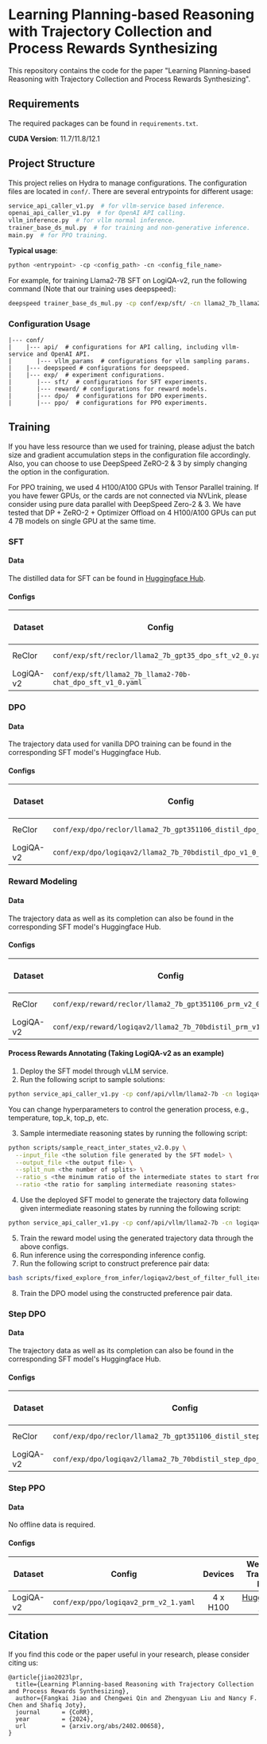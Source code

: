 # Learning Planning-based Reasoning with Trajectory Collection and Process Rewards Synthesizing

This repository contains the code for the paper "Learning Planning-based Reasoning with Trajectory Collection and Process Rewards Synthesizing".

## Requirements

The required packages can be found in `requirements.txt`.

**CUDA Version**: 11.7/11.8/12.1

## Project Structure

This project relies on Hydra to manage configurations. The configuration files are located in `conf/`. There are several entrypoints for different usage:

```bash
service_api_caller_v1.py  # for vllm-service based inference.
openai_api_caller_v1.py  # for OpenAI API calling.
vllm_inference.py  # for vllm normal inference.
trainer_base_ds_mul.py  # for training and non-generative inference.
main.py  # for PPO training.
```

**Typical usage**:

```bash
python <entrypoint> -cp <config_path> -cn <config_file_name>
```

For example, for training Llama2-7B SFT on LogiQA-v2, run the following command (Note that our training uses deepspeed):

```bash
deepspeed trainer_base_ds_mul.py -cp conf/exp/sft/ -cn llama2_7b_llama2-70b-chat_dpo_sft_v1_0
```

### Configuration Usage

```
|--- conf/
|    |--- api/  # configurations for API calling, including vllm-service and OpenAI API.
|       |--- vllm_params  # configurations for vllm sampling params.
|    |--- deepspeed # configurations for deepspeed.
|    |--- exp/  # experiment configurations.
|       |--- sft/  # configurations for SFT experiments.
|       |--- reward/ # configurations for reward models.
|       |--- dpo/  # configurations for DPO experiments.
|       |--- ppo/  # configurations for PPO experiments.
```

## Training

If you have less resource than we used for training, please adjust the batch size and gradient accumulation steps in the configuration file accordingly.
Also, you can choose to use DeepSpeed ZeRO-2 & 3 by simply changing the option in the configuration.

For PPO training, we used 4 H100/A100 GPUs with Tensor Parallel training. If you have fewer GPUs, or the cards are not connected via NVLink, please consider
using pure data parallel with DeepSpeed Zero-2 & 3. We have tested that DP + ZeRO-2 + Optimizer Offload on 4 H100/A100 GPUs can put 4 7B models on single
GPU at the same time.

### SFT

#### Data

The distilled data for SFT can be found in [Huggingface Hub](https://huggingface.co/datasets/chitanda/dpo-reasoning-trajectory).

#### Configs

| Dataset   | Config                                                     |    Devices     |                                            Weights & Trajectory Data                                            |  
|-----------|------------------------------------------------------------|:--------------:|:---------------------------------------------------------------------------------------------------------------:|
| ReClor    | `conf/exp/sft/reclor/llama2_7b_gpt35_dpo_sft_v2_0.yaml`    |    4 x H100    |  [Huggingface Hub](https://huggingface.co/chitanda/llama2.7b.chat.reclor.gpt35turbo1106.dpo-sft.H100.w4.v2.0)   |
| LogiQA-v2 | `conf/exp/sft/llama2_7b_llama2-70b-chat_dpo_sft_v1_0.yaml` | 4 x RTX A60000 | [Huggingface Hub](https://huggingface.co/chitanda/llama2.7b.chat.logiqav2.llama-2-70b-chat.dpo-sft.A6K.w4.v1.0) | 

### DPO

#### Data

The trajectory data used for vanilla DPO training can be found in the corresponding SFT model's Huggingface Hub.

#### Configs

| Dataset   | Config                                                            | Devices  |                                              Weights & Trajectory Data                                               |
|-----------|-------------------------------------------------------------------|:--------:|:--------------------------------------------------------------------------------------------------------------------:|
| ReClor    | `conf/exp/dpo/reclor/llama2_7b_gpt351106_distil_dpo_v3_0.yaml`    | 4 x H100 |   [Huggingface Hub](https://huggingface.co/chitanda/llama2.7b.chat.reclor.gpt351106.dpo.fix_hack.H100.w4.v3.0.s42)   |
| LogiQA-v2 | `conf/exp/dpo/logiqav2/llama2_7b_70bdistil_dpo_v1_0_th_test.yaml` | 4 x H100 | [Huggingface Hub](https://huggingface.co/chitanda/lama2.7b.chat.reclor.gpt351106.step.dpo.fix_hack.H100.w4.v5.0.s42) |

### Reward Modeling

#### Data

The trajectory data as well as its completion can also be found in the corresponding SFT model's Huggingface Hub.

#### Configs

| Dataset   | Config                                                       | Devices  | Weights & Trajectory Data |
|-----------|--------------------------------------------------------------|:--------:|:-------------------------:|
| ReClor    | `conf/exp/reward/reclor/llama2_7b_gpt351106_prm_v2_0.yaml`   | 4 x H100 |    [Huggingface Hub]()    |
| LogiQA-v2 | `conf/exp/reward/logiqav2/llama2_7b_70bdistil_prm_v1_0.yaml` | 4 x H100 |    [Huggingface Hub]()    |

#### Process Rewards Annotating  (Taking LogiQA-v2 as an example)

1. Deploy the SFT model through vLLM service.
2. Run the following script to sample solutions:

```bash
python service_api_caller_v1.py -cp conf/api/vllm/llama2-7b -cn logiqav2_qa_sft70bdistil_train_react_v1_0_0shot_sample20
```

You can change hyperparameters to control the generation process, e.g., temperature, top_k, top_p, etc.

3. Sample intermediate reasoning states by running the following script:

```bash
python scripts/sample_react_inter_states_v2.0.py \
  --input_file <the solution file generated by the SFT model> \
  --output_file <the output file> \
  --split_num <the number of splits> \
  --ratio_s <the minimum ratio of the intermediate states to start from> \
  --ratio <the ratio for sampling intermediate reasoning states>
```

4. Use the deployed SFT model to generate the trajectory data following given intermediate reasoning states by running the following script:

```bash
python service_api_caller_v1.py -cp conf/api/vllm/llama2-7b -cn logiqav2_qa_sft70bdistil_train_react_v1_0_inter_0shot_sample3
```

5. Train the reward model using the generated trajectory data through the above configs.
6. Run inference using the corresponding inference config.
7. Run the following script to construct preference pair data:

```bash
bash scripts/fixed_explore_from_infer/logiqav2/best_of_filter_full_iter1.sh
```

8. Train the DPO model using the constructed preference pair data.

### Step DPO

#### Data

The trajectory data as well as its completion can also be found in the corresponding SFT model's Huggingface Hub.

#### Configs

| Dataset   | Config                                                              | Devices  |                                                  Weights & Trajectory Data                                                  |
|-----------|---------------------------------------------------------------------|:--------:|:---------------------------------------------------------------------------------------------------------------------------:|
| ReClor    | `conf/exp/dpo/reclor/llama2_7b_gpt351106_distil_step_dpo_v5_0.yaml` | 4 x H100 |                                                     [Huggingface Hub]()                                                     |
| LogiQA-v2 | `conf/exp/dpo/logiqav2/llama2_7b_70bdistil_step_dpo_v1_0_th.yaml`   | 4 x H100 | [Huggingface Hub](https://huggingface.co/chitanda/llama2.7b.chat.logiqav2.70b-distil.step.dpo.fix_hack.A100.w4.v1.0.th.s44) |

### Step PPO

#### Data

No offline data is required.

#### Configs

| Dataset   | Config                                | Devices  | Weights & Trajectory Data |
|-----------|---------------------------------------|:--------:|:-------------------------:|
| LogiQA-v2 | `conf/exp/ppo/logiqav2_prm_v2_1.yaml` | 4 x H100 |    [Huggingface Hub]()    |

## Citation

If you find this code or the paper useful in your research, please consider citing us:

```
@article{jiao2023lpr,
  title={Learning Planning-based Reasoning with Trajectory Collection and Process Rewards Synthesizing},
  author={Fangkai Jiao and Chengwei Qin and Zhengyuan Liu and Nancy F. Chen and Shafiq Joty},
  journal      = {CoRR},
  year         = {2024},
  url          = {arxiv.org/abs/2402.00658},
}
```
